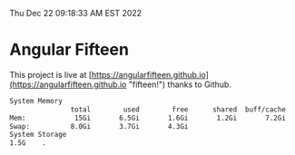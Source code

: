 Thu Dec 22 09:18:33 AM EST 2022

# Angular Fifteen


This project is live at [https://angularfifteen.github.io](https://angularfifteen.github.io "fifteen!") thanks to Github.

```bash
System Memory
               total        used        free      shared  buff/cache   available
Mem:            15Gi       6.5Gi       1.6Gi       1.2Gi       7.2Gi       7.3Gi
Swap:          8.0Gi       3.7Gi       4.3Gi
System Storage
1.5G	.
